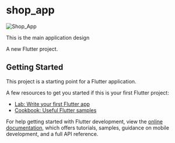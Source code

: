 # shop_app

![Shop_App](https://user-images.githubusercontent.com/62777613/222980578-ccb3d61e-255f-4665-af89-fdaafa3ae402.PNG)

This is the main application design

A new Flutter project.

## Getting Started

This project is a starting point for a Flutter application.

A few resources to get you started if this is your first Flutter project:

- [Lab: Write your first Flutter app](https://docs.flutter.dev/get-started/codelab)
- [Cookbook: Useful Flutter samples](https://docs.flutter.dev/cookbook)

For help getting started with Flutter development, view the
[online documentation](https://docs.flutter.dev/), which offers tutorials,
samples, guidance on mobile development, and a full API reference.
